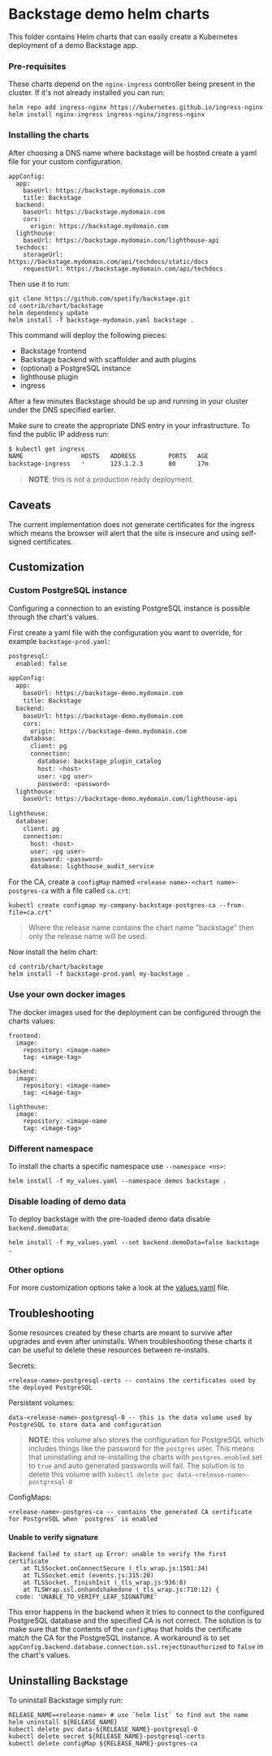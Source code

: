 # Backstage demo helm charts

This folder contains Helm charts that can easily create a Kubernetes deployment of a demo Backstage app.

### Pre-requisites

These charts depend on the `nginx-ingress` controller being present in the cluster. If it's not already installed you
can run:

```
helm repo add ingress-nginx https://kubernetes.github.io/ingress-nginx
helm install nginx-ingress ingress-nginx/ingress-nginx
```

### Installing the charts

After choosing a DNS name where backstage will be hosted create a yaml file for your custom configuration.

```
appConfig:
  app:
    baseUrl: https://backstage.mydomain.com
    title: Backstage
  backend:
    baseUrl: https://backstage.mydomain.com
    cors:
      origin: https://backstage.mydomain.com
  lighthouse:
    baseUrl: https://backstage.mydomain.com/lighthouse-api
  techdocs:
    storageUrl: https://backstage.mydomain.com/api/techdocs/static/docs
    requestUrl: https://backstage.mydomain.com/api/techdocs

```

Then use it to run:

```
git clone https://github.com/spotify/backstage.git
cd contrib/chart/backstage
helm dependency update
helm install -f backstage-mydomain.yaml backstage .
```

This command will deploy the following pieces:

- Backstage frontend
- Backstage backend with scaffolder and auth plugins
- (optional) a PostgreSQL instance
- lighthouse plugin
- ingress

After a few minutes Backstage should be up and running in your cluster under the DNS specified earlier.

Make sure to create the appropriate DNS entry in your infrastructure. To find the public IP address run:

```bash
$ kubectl get ingress
NAME                HOSTS   ADDRESS         PORTS   AGE
backstage-ingress   *       123.1.2.3       80      17m
```

> **NOTE**: this is not a production ready deployment.

## Caveats

The current implementation does not generate certificates for the ingress which means the browser will alert that the
site is insecure and using self-signed certificates.

## Customization

### Custom PostgreSQL instance

Configuring a connection to an existing PostgreSQL instance is possible through the chart's values.

First create a yaml file with the configuration you want to override, for example `backstage-prod.yaml`:

```bash
postgresql:
  enabled: false

appConfig:
  app:
    baseUrl: https://backstage-demo.mydomain.com
    title: Backstage
  backend:
    baseUrl: https://backstage-demo.mydomain.com
    cors:
      origin: https://backstage-demo.mydomain.com
    database:
      client: pg
      connection:
        database: backstage_plugin_catalog
        host: <host>
        user: <pg user>
        password: <password>
  lighthouse:
    baseUrl: https://backstage-demo.mydomain.com/lighthouse-api

lighthouse:
  database:
    client: pg
    connection:
      host: <host>
      user: <pg user>
      password: <password>
      database: lighthouse_audit_service

```

For the CA, create a `configMap` named `<release name>-<chart name>-postgres-ca` with a file called `ca.crt`:

```
kubectl create configmap my-company-backstage-postgres-ca --from-file=ca.crt"
```

> Where the release name contains the chart name "backstage" then only the release name will be used.

Now install the helm chart:

```
cd contrib/chart/backstage
helm install -f backstage-prod.yaml my-backstage .
```

### Use your own docker images

The docker images used for the deployment can be configured through the charts values:

```
frontend:
  image:
    repository: <image-name>
    tag: <image-tag>

backend:
  image:
    repository: <image-name>
    tag: <image-tag>

lighthouse:
  image:
    repository: <image-name
    tag: <image-tag>
```

### Different namespace

To install the charts a specific namespace use `--namespace <ns>`:

```
helm install -f my_values.yaml --namespace demos backstage .
```

### Disable loading of demo data

To deploy backstage with the pre-loaded demo data disable `backend.demoData`:

```
helm install -f my_values.yaml --set backend.demoData=false backstage .
```

### Other options

For more customization options take a look at the [values.yaml](/contrib/chart/backstage/values.yaml) file.

## Troubleshooting

Some resources created by these charts are meant to survive after upgrades and even after uninstalls. When
troubleshooting these charts it can be useful to delete these resources between re-installs.

Secrets:

```
<release-name>-postgresql-certs -- contains the certificates used by the deployed PostgreSQL
```

Persistent volumes:

```
data-<release-name>-postgresql-0 -- this is the data volume used by PostgreSQL to store data and configuration
```

> **NOTE**: this volume also stores the configuration for PostgreSQL which includes things like the password for the
> `postgres` user. This means that uninstalling and re-installing the charts with `postgres.enabled` set to `true` and
> auto generated passwords will fail. The solution is to delete this volume with
> `kubectl delete pvc data-<release-name>-postgresql-0`

ConfigMaps:

```
<release-name>-postgres-ca -- contains the generated CA certificate for PostgreSQL when `postgres` is enabled
```

#### Unable to verify signature

```
Backend failed to start up Error: unable to verify the first certificate
    at TLSSocket.onConnectSecure (_tls_wrap.js:1501:34)
    at TLSSocket.emit (events.js:315:20)
    at TLSSocket._finishInit (_tls_wrap.js:936:8)
    at TLSWrap.ssl.onhandshakedone (_tls_wrap.js:710:12) {
  code: 'UNABLE_TO_VERIFY_LEAF_SIGNATURE'
```

This error happens in the backend when it tries to connect to the configured PostgreSQL database and the specified CA is not correct. The solution is to make sure that the contents of the `configMap` that holds the certificate match the CA for the PostgreSQL instance. A workaround is to set `appConfig.backend.database.connection.ssl.rejectUnauthorized` to `false` in the chart's values.

<!-- TODO Add example command when we know the final name of the charts -->

## Uninstalling Backstage

To uninstall Backstage simply run:

```
RELEASE_NAME=<release-name> # use `helm list` to find out the name
helm uninstall ${RELEASE_NAME}
kubectl delete pvc data-${RELEASE_NAME}-postgresql-0
kubectl delete secret ${RELEASE_NAME}-postgresql-certs
kubectl delete configMap ${RELEASE_NAME}-postgres-ca
```
